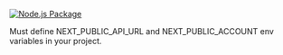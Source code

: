 [![Node.js Package](https://github.com/shewdesign/admin-panel/actions/workflows/npm-publish-github-packages.yml/badge.svg)](https://github.com/shewdesign/admin-panel/actions/workflows/npm-publish-github-packages.yml)

Must define NEXT_PUBLIC_API_URL and NEXT_PUBLIC_ACCOUNT env variables in your project.